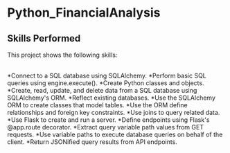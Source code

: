 # Python_FinancialAnalysis



## Skills Performed

This project shows the following skills: <br><br>

*Connect to a SQL database using SQLAlchemy.
*Perform basic SQL queries using engine.execute().
*Create Python classes and objects.
*Create, read, update, and delete data from a SQL database using SQLAlchemy's ORM.
*Reflect existing databases.
*Use the SQLAlchemy ORM to create classes that model tables.
*Use the ORM define relationships and foreign key constraints.
*Use joins to query related data.
*Use Flask to create and run a server.
*Define endpoints using Flask's @app.route decorator.
*Extract query variable path values from GET requests.
*Use variable paths to execute database queries on behalf of the client.
*Return JSONified query results from API endpoints.